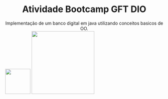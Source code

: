 <h1 align="center">Atividade Bootcamp GFT DIO</h1>

<div align="center">Implementação de um banco digital em java utilizando conceitos basicos de OO.</div>

<div aligh="center">
  <img src="https://hermes.digitalinnovation.one/tracks/936b7d01-ec68-409b-9db7-e1a5c06a3efe.png" width="80px"/>
  <img src="https://hermes.digitalinnovation.one/site/images/logo-footer.png" width="200px">
<div>
